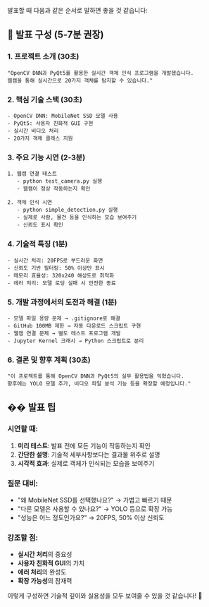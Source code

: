 발표할 때 다음과 같은 순서로 말하면 좋을 것 같습니다:

## 🎯 발표 구성 (5-7분 권장)

### 1. **프로젝트 소개 (30초)**
```
"OpenCV DNN과 PyQt5를 활용한 실시간 객체 인식 프로그램을 개발했습니다.
웹캠을 통해 실시간으로 20가지 객체를 탐지할 수 있습니다."
```

### 2. **핵심 기술 스택 (30초)**
```
- OpenCV DNN: MobileNet SSD 모델 사용
- PyQt5: 사용자 친화적 GUI 구현
- 실시간 비디오 처리
- 20가지 객체 클래스 지원
```

### 3. **주요 기능 시연 (2-3분)**
```
1. 웹캠 연결 테스트
   - python test_camera.py 실행
   - 웹캠이 정상 작동하는지 확인

2. 객체 인식 시연
   - python simple_detection.py 실행
   - 실제로 사람, 물건 등을 인식하는 모습 보여주기
   - 신뢰도 표시 확인
```

### 4. **기술적 특징 (1분)**
```
- 실시간 처리: 20FPS로 부드러운 화면
- 신뢰도 기반 필터링: 50% 이상만 표시
- 메모리 효율성: 320x240 해상도로 최적화
- 에러 처리: 모델 로딩 실패 시 안전한 종료
```

### 5. **개발 과정에서의 도전과 해결 (1분)**
```
- 모델 파일 용량 문제 → .gitignore로 해결
- GitHub 100MB 제한 → 자동 다운로드 스크립트 구현
- 웹캠 연결 문제 → 별도 테스트 프로그램 개발
- Jupyter Kernel 크래시 → Python 스크립트로 분리
```

### 6. **결론 및 향후 계획 (30초)**
```
"이 프로젝트를 통해 OpenCV DNN과 PyQt5의 실무 활용법을 익혔습니다.
향후에는 YOLO 모델 추가, 비디오 파일 분석 기능 등을 확장할 예정입니다."
```

## �� 발표 팁

### **시연할 때:**
1. **미리 테스트**: 발표 전에 모든 기능이 작동하는지 확인
2. **간단한 설명**: 기술적 세부사항보다는 결과물 위주로 설명
3. **시각적 효과**: 실제로 객체가 인식되는 모습을 보여주기

### **질문 대비:**
- "왜 MobileNet SSD를 선택했나요?" → 가볍고 빠르기 때문
- "다른 모델은 사용할 수 있나요?" → YOLO 등으로 확장 가능
- "성능은 어느 정도인가요?" → 20FPS, 50% 이상 신뢰도

### **강조할 점:**
- **실시간 처리**의 중요성
- **사용자 친화적 GUI**의 가치
- **에러 처리**의 완성도
- **확장 가능성**의 잠재력

이렇게 구성하면 기술적 깊이와 실용성을 모두 보여줄 수 있을 것 같습니다! 🚀